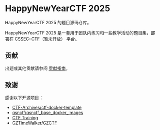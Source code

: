 # HappyNewYearCTF 2025

HappyNewYearCTF 2025 的题目源码仓库。

HappyNewYearCTF 2025 是一套用于团队内练习和一些教学活动的题目集，部署在 [CSSEC::CTF](https://ctf.cssec.cc)（暂未开放） 平台。

## 贡献

出题或其他贡献请参阅 [贡献指南](CONTRIBUTING.md)。

## 致谢

感谢以下开源项目：

- [CTF-Archives/ctf-docker-template](https://github.com/CTF-Archives/ctf-docker-template)
- [qsnctf/qsnctf_base_docker_images](https://github.com/qsnctf/qsnctf_base_docker_images)
- [CTF Training](https://github.com/CTFTraining)
- [GZTimeWalker/GZCTF](https://github.com/GZTimeWalker/GZCTF)
